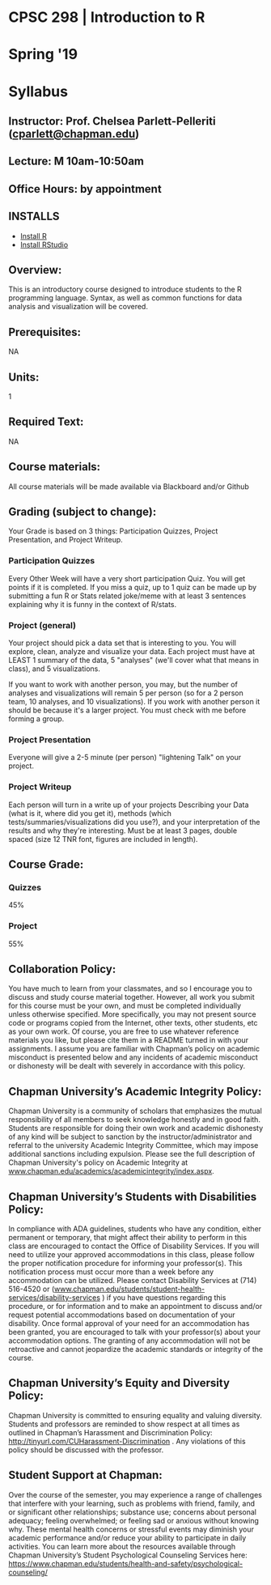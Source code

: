 # CPSC 298 | Introduction to R
# Spring '19
# Syllabus

## Instructor: Prof. Chelsea Parlett-Pelleriti (cparlett@chapman.edu)
## Lecture: M 10am-10:50am
## Office Hours: by appointment
## INSTALLS

* [Install R](https://www.r-project.org/)
* [Install RStudio](https://www.rstudio.com/products/rstudio/download/)

## Overview:
This is an introductory course designed to introduce students to the R programming language. Syntax, as well as common functions for data analysis and visualization will be covered.

## Prerequisites:
NA

## Units:
1

## Required Text:
NA

##  Course materials:
All course materials will be made available via Blackboard and/or Github

##  Grading (subject to change):
Your Grade is based on 3 things: Participation Quizzes, Project Presentation, and Project Writeup.

### Participation Quizzes
Every Other Week will have a very short participation Quiz. You will get points if it is completed. If you miss a quiz, up to 1 quiz can be made up by submitting a fun R or Stats related joke/meme with at least 3 sentences explaining why it is funny in the context of R/stats.

### Project (general)
Your project should pick a data set that is interesting to you. You will explore, clean, analyze and visualize your data. Each project must have at LEAST 1 summary of the data, 5 "analyses" (we'll cover what that means in class), and 5 visualizations.

If you want to work with another person, you may,  but the number of analyses and visualizations will remain 5 per person (so for a 2 person team, 10 analyses, and 10 visualizations). If you work with another person it should be because it's a larger project. You must check with me before forming a group.

### Project Presentation
Everyone will give a 2-5 minute (per person) "lightening Talk" on your project.

### Project Writeup
Each person will turn in a write up of your projects Describing your Data (what is it, where did you get it), methods (which tests/summaries/visualizations did you use?), and your interpretation of the results and why they're interesting. Must be at least 3 pages, double spaced (size 12 TNR font, figures are included in length).

## Course Grade:
### Quizzes
45%
### Project
55%


## Collaboration Policy:
You have much to learn from your classmates, and so I encourage you to discuss and study course material together. However, all work you submit for this course must be your own, and must be completed individually unless otherwise specified. More specifically, you may not present source code or programs copied from the Internet, other texts, other students, etc as your own work. Of course, you are free to use whatever reference materials you like, but please cite them in a README turned in with your assignments. I assume you are familiar with Chapman’s policy on academic misconduct is presented below and any incidents of academic misconduct or dishonesty will be dealt with severely in accordance with this policy.

## Chapman University’s Academic Integrity Policy:
Chapman University is a community of scholars that emphasizes the mutual  responsibility of all members to seek knowledge honestly and in good faith. Students are responsible for doing their own work and academic dishonesty of any kind will be subject to sanction by the instructor/administrator and referral to the university Academic Integrity Committee, which may impose additional sanctions including expulsion. Please see the full description of Chapman University's policy on Academic Integrity at www.chapman.edu/academics/academicintegrity/index.aspx.

## Chapman University’s Students with Disabilities Policy:
In compliance with ADA guidelines, students who have any condition, either permanent or temporary, that might affect their ability to perform in this class are encouraged to contact the Office of Disability Services. If you will need to utilize your approved accommodations in this class, please follow the proper notification procedure for informing your professor(s). This notification process must occur more than a week before any accommodation can be utilized. Please contact Disability Services at (714) 516-4520 or (www.chapman.edu/students/student-health-services/disability-services ) if you have questions regarding this procedure, or for information and to make an appointment to discuss and/or request potential accommodations based on documentation of your disability. Once formal approval of your need for an accommodation has been granted, you are encouraged to talk with your professor(s) about your accommodation options. The granting of any accommodation will not be retroactive and cannot jeopardize the academic standards or integrity of the course.

## Chapman University’s Equity and Diversity Policy:
Chapman University is committed to ensuring equality and valuing diversity. Students and professors are reminded to show respect at all times as outlined in Chapman’s Harassment and Discrimination Policy: http://tinyurl.com/CUHarassment-Discrimination . Any violations of this policy should be discussed with the professor.

## Student Support at Chapman:
Over the course of the semester, you may experience a range of challenges that interfere with your learning, such as problems with friend, family, and or significant other relationships; substance use; concerns about personal adequacy; feeling overwhelmed; or feeling sad or anxious without knowing why. These mental health concerns or stressful events may diminish your academic performance and/or reduce your ability to participate in daily activities. You can learn more about the resources available through Chapman University’s Student Psychological Counseling Services here:
https://www.chapman.edu/students/health-and-safety/psychological-counseling/
